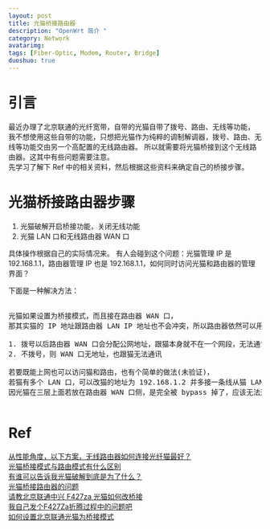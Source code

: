 ```yaml
---
layout: post
title: 光猫桥接路由器
description: "OpenWrt 简介 "
category: Network
avatarimg:
tags: [Fiber-Optic, Modem, Router, Bridge]
duoshuo: true
---
```



# 引言

最近办理了北京联通的光纤宽带，自带的光猫自带了拨号、路由、无线等功能，  
我不想使用这些自带的功能，只想把光猫作为纯粹的调制解调器，拨号、路由、无线等功能交由另一个高配置的无线路由器。
所以就需要将光猫桥接到这个无线路由器。这其中有些问题需要注意。  
先学习了解下 Ref 中的相关资料，然后根据这些资料来确定自己的桥接步骤。

# 光猫桥接路由器步骤

1. 光猫破解开启桥接功能，关闭无线功能
2. 光猫 LAN 口和无线路由器 WAN 口

具体操作根据自己的实际情况来。
有人会碰到这个问题：光猫管理 IP 是 192.168.1.1，路由器管理 IP 也是 192.168.1.1，如何同时访问光猫和路由器的管理界面？

下面是一种解决方法：

<pre>

光猫如果设置为桥接模式，而且接在路由器 WAN 口，
那其实猫的 IP 地址跟路由器 LAN IP 地址也不会冲突，所以路由器依然可以用 192.168.1.1。

1. 拨号以后路由器 WAN 口会分配公网地址，跟猫本身就不在一个网段，无法通讯
2. 不拨号，则 WAN 口无地址，也跟猫无法通讯

若要既能上网也可以访问猫和路由，也有个简单的做法(未验证)，
若猫有多个 LAN 口，可以改猫的地址为 192.168.1.2 并多接一条线从猫 LAN 口到路由器 LAN 口。
因光猫在三层上面若放在路由器 WAN 口侧，是完全被 bypass 掉了，应该无法通过正常的路由方式访问。

</pre>


# Ref

[从性能角度，以下方案，无线路由器如何连接光纤猫最好？](https://www.zhihu.com/question/21039628)  
[光猫桥接模式与路由模式有什么区别](http://tieba.baidu.com/p/3878165910)  
[有谁可以告诉我光猫破解到底是为了什么？](https://www.v2ex.com/t/188366)   
[光猫桥接路由器的问题](https://www.chiphell.com/thread-1220625-1-1.html)  
[请教北京联通中兴 F427za 光猫如何改桥接](https://tieba.baidu.com/p/4882276586)  
[我自己发个F427Za折腾过程中的问题吧](https://tieba.baidu.com/p/4908146519)  
[如何设置北京联通光猫为桥接模式](http://www.jianshu.com/p/7e20748cdcb7#)  

